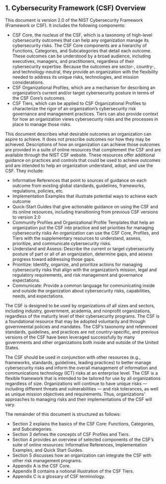 ## 1. Cybersecurity Framework (CSF) Overview
This document is version 2.0 of the NIST Cybersecurity Framework (Framework or CSF). It includes the following components:
- CSF Core, the nucleus of the CSF, which is a taxonomy of high-level cybersecurity outcomes that can help any organization manage its cybersecurity risks. The CSF Core components are a hierarchy of Functions, Categories, and Subcategories that detail each outcome. These outcomes can be understood by a broad audience, including executives, managers, and practitioners, regardless of their cybersecurity expertise. Because the outcomes are sector-, country-, and technology-neutral, they provide an organization with the flexibility needed to address its unique risks, technologies, and mission considerations.
- CSF Organizational Profiles, which are a mechanism for describing an organization’s current and/or target cybersecurity posture in terms of the CSF Core’s outcomes.
- CSF Tiers, which can be applied to CSF Organizational Profiles to characterize the rigor of an organization’s cybersecurity risk governance and management practices. Tiers can also provide context for how an organization views cybersecurity risks and the processes in place to manage those risks.  

This document describes what desirable outcomes an organization can aspire to achieve. It does not prescribe outcomes nor how they may be achieved. Descriptions of how an organization can achieve those outcomes are provided in a suite of online resources that complement the CSF and are available through the NIST CSF website. These resources offer additional guidance on practices and controls that could be used to achieve outcomes and are intended to help an organization understand, adopt, and use the CSF. They include:
- Informative References that point to sources of guidance on each outcome from existing global standards, guidelines, frameworks, regulations, policies, etc.
- Implementation Examples that illustrate potential ways to achieve each outcome
- Quick-Start Guides that give actionable guidance on using the CSF and its online resources, including transitioning from previous CSF versions to version 2.0
- Community Profiles and Organizational Profile Templates that help an organization put the CSF into practice and set priorities for managing cybersecurity risks
An organization can use the CSF Core, Profiles, and Tiers with the supplementary resources to understand, assess, prioritize, and communicate cybersecurity risks.
- Understand and Assess: Describe the current or target cybersecurity posture of part or all of an organization, determine gaps, and assess progress toward addressing those gaps.
- Prioritize: Identify, organize, and prioritize actions for managing cybersecurity risks that align with the organization’s mission, legal and regulatory requirements, and risk management and governance expectations.
- Communicate: Provide a common language for communicating inside and outside the organization about cybersecurity risks, capabilities, needs, and expectations.

The CSF is designed to be used by organizations of all sizes and sectors, including industry, government, academia, and nonprofit organizations, regardless of the maturity level of their cybersecurity programs. The CSF is a foundational resource that may be adopted voluntarily and through governmental policies and mandates. The CSF’s taxonomy and referenced standards, guidelines, and practices are not country-specific, and previous versions of the CSF have been leveraged successfully by many governments and other organizations both inside and outside of the United States.  

The CSF should be used in conjunction with other resources (e.g., frameworks, standards, guidelines, leading practices) to better manage cybersecurity risks and inform the overall management of information and communications technology (ICT) risks at an enterprise level. The CSF is a flexible framework that is intended to be tailored for use by all organizations regardless of size. Organizations will continue to have unique risks — including different threats and vulnerabilities — and risk tolerances, as well as unique mission objectives and requirements. Thus, organizations’ approaches to managing risks and their implementations of the CSF will vary.

The remainder of this document is structured as follows:
- Section 2 explains the basics of the CSF Core: Functions, Categories, and Subcategories.
- Section 3 defines the concepts of CSF Profiles and Tiers.
- Section 4 provides an overview of selected components of the CSF’s suite of online resources: Informative References, Implementation Examples, and Quick Start Guides.
- Section 5 discusses how an organization can integrate the CSF with other risk management programs.
- Appendix A is the CSF Core.
- Appendix B contains a notional illustration of the CSF Tiers.
- Appendix C is a glossary of CSF terminology.